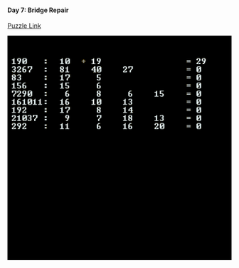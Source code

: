 #### Day 7: Bridge Repair

[Puzzle Link](https://adventofcode.com/2024/day/7)

![day 7 visualization](out.gif)
